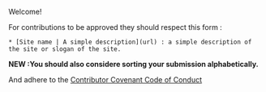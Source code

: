 Welcome!

For contributions to be approved they should respect this form :

`* [Site name | A simple description](url) : a simple description of the site or slogan of the site. `

__NEW :You should also considere sorting your submission alphabetically.__

And adhere to the [Contributor Covenant Code of Conduct](./CODE_OF_CONDUCT.md)
